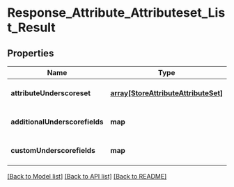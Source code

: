 # Response_Attribute_Attributeset_List_Result

## Properties
Name | Type | Description | Notes
------------ | ------------- | ------------- | -------------
**attributeUnderscoreset** | [**array[StoreAttributeAttributeSet]**](StoreAttributeAttributeSet.md) |  | [optional] [default to null]
**additionalUnderscorefields** | **map** |  | [optional] [default to null]
**customUnderscorefields** | **map** |  | [optional] [default to null]

[[Back to Model list]](../README.md#documentation-for-models) [[Back to API list]](../README.md#documentation-for-api-endpoints) [[Back to README]](../README.md)


